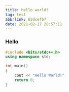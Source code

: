```yaml
---
title: hello world!
tag: test
abbrlink: 83dcefb7
date: 2021-02-17 20:57:11
---
```


### Hello

```C++
#include <bits/stdc++.h>
using namespace std;

int main()
{
    cout << "Hello World!"
    return 0;
}
```

